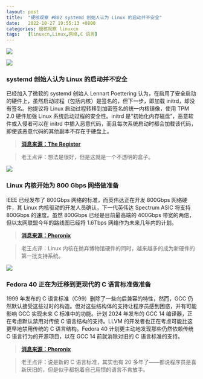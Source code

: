 ```yaml
---
layout: post
title:	"硬核观察 #802 systemd 创始人认为 Linux 的启动并不安全"
date:	2022-10-27 19:55:13 +0800 
categories:	硬核观察 linuxcn 
tags:	[linuxcn,Linux,网络,C 语言]
---
```



![](/Asserts/Images//attachment/album/202210/27/195419oysp3yj866txp3l5.jpg)


![](/Asserts/Images//attachment/album/202210/27/195427dlmo7xbbxz44if4b.jpg)


### systemd 创始人认为 Linux 的启动并不安全


已经加入了微软的 systemd 创始人 Lennart Poettering 认为，在启用了安全启动的硬件上，虽然启动过程（包括内核）是签名的，但下一步，即加载 initrd，却没有签名。他提议将 Linux 启动过程转移到加密签名的统一内核镜像，使用 TPM 2.0 硬件加强 Linux 系统启动过程的安全性。initrd 是“初始化内存磁盘”，恶意软件或入侵者可以在 initrd 中插入恶意代码，而且每次系统启动时都会加载该代码，即使该恶意代码的其他副本不存在于硬盘上。



> 
> **[消息来源：The Register](https://www.theregister.com/2022/10/26/tightening_linux_boot_process_microsoft_poettering/)**
> 
> 
> 



> 
> 老王点评：想法是很好，但是这就是一个不透明的盒子。
> 
> 
> 


![](/Asserts/Images//attachment/album/202210/27/195437k9yax56731y5aa4y.jpg)


### Linux 内核开始为 800 Gbps 网络做准备


IEEE 已经发布了 800Gbps 网络的标准，而英伟达正在开发 800Gbps 网络硬件，其 Linux 内核驱动的开发人员确认，下一代英伟达 Spectrum ASIC 将支持 800Gbps 的速度。虽然 800Gbps 已经是目前最高端的 400Gbps 带宽的两倍，但以太网联盟今年的路线图已经将 1.6Tbps 网络作为未来几年内的计划。



> 
> **[消息来源：Phoronix](https://www.phoronix.com/news/Linux-6.2-800-Gbps-Networking)**
> 
> 
> 



> 
> 老王点评：Linux 内核在抛弃博物馆硬件的同时，越来越多的成为新硬件的第一批支持系统。
> 
> 
> 


![](/Asserts/Images//attachment/album/202210/27/195450kb11mii9sqpz6519.jpg)


### Fedora 40 正在为迁移到更现代的 C 语言标准做准备


1999 年发布的 C 语言标准（C99）删除了一些向后兼容的特性，然而，GCC 仍然默认接受这些过时的构造。但对这些结构体的支持让程序员感到困惑，并有可能影响 GCC 实现未来 C 标准中的功能。计划 2024 年发布的 GCC 14 编译器，正在考虑默认禁用对传统 C 语言结构的支持。LLVM 的开发者也正在考虑可能比这更早地禁用传统的 C 语言结构。Fedora 40 计划更主动地发现那些仍然依赖传统 C 语言行为的开源项目，以在 GCC 14 前就消除对旧的 C 语言标准的支持。



> 
> **[消息来源：Phoronix](https://www.phoronix.com/news/Fedora-40-Proposal-Modern-C)**
> 
> 
> 



> 
> 老王点评：说是新的 C 语言标准，其实也有 20 多年了——都说程序员是喜新厌旧的，但是似乎都抱着自己用惯的语言不肯放手。
> 
> 
>
